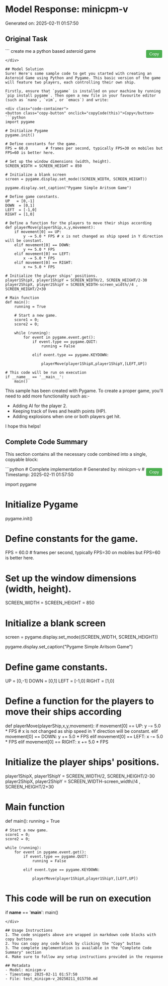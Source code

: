 # Model Response: minicpm-v
Generated on: 2025-02-11 01:57:50


<style>
.copy-button {
    position: absolute;
    top: 5px;
    right: 5px;
    padding: 5px 10px;
    background-color: #4CAF50;
    color: white;
    border: none;
    border-radius: 3px;
    cursor: pointer;
    z-index: 1;
}
.code-container {
    position: relative;
    margin: 10px 0;
}
.copy-button:hover {
    background-color: #45a049;
}
.copy-button:active {
    background-color: #3d8b40;
}
</style>

<script>
function copyCode(buttonElement) {
    const codeBlock = buttonElement.parentElement.querySelector('code');
    const range = document.createRange();
    range.selectNode(codeBlock);
    window.getSelection().removeAllRanges();
    window.getSelection().addRange(range);
    try {
        document.execCommand('copy');
        buttonElement.textContent = 'Copied!';
        setTimeout(() => {
            buttonElement.textContent = 'Copy';
        }, 2000);
    } catch(e) {
        console.error('Failed to copy text:', e);
        buttonElement.textContent = 'Failed to copy';
    }
    window.getSelection().removeAllRanges();
}
</script>


## Original Task
<div class="code-container">
<button class="copy-button" onclick="copyCode(this)">Copy</button>
```
create me a python based asteroid game 

```
</div>

## Model Solution
Sure! Here's some sample code to get you started with creating an Asteroid Game using Python and Pygame. This basic version of the game will feature two players, each controlling their own ship.

Firstly, ensure that `pygame` is installed on your machine by running `pip install pygame`. Then open a new file in your favourite editor (such as `nano`, `vim`, or `emacs`) and write:

<div class="code-container">
<button class="copy-button" onclick="copyCode(this)">Copy</button>
```python
import pygame

# Initialize Pygame
pygame.init()

# Define constants for the game.
FPS = 60.0        # frames per second, typically FPS=30 on mobiles but FPS=60 is better here.

# Set up the window dimensions (width, height).
SCREEN_WIDTH = SCREEN_HEIGHT = 850

# Initialize a blank screen
screen = pygame.display.set_mode((SCREEN_WIDTH, SCREEN_HEIGHT))

pygame.display.set_caption("Pygame Simple Aritsom Game")

# Define game constants.
UP   = [0,-1]
DOWN  = [0,1]
LEFT  = [-1,0]
RIGHT = [1,0]

# Define a function for the players to move their ships according
def playerMove(playerShip,x,y,movement):
    if movement[0] == UP:
        y -= 5.0 * FPS # x is not changed as ship speed in Y direction will be constant.
    elif movement[0] == DOWN:
        y += 5.0 * FPS
    elif movement[0] == LEFT:
        x -= 5.0 * FPS
    elif movement[0] == RIGHT:
        x += 5.0 * FPS

# Initialize the player ships' positions.
player1ShipX, player1ShipY = SCREEN_WIDTH/2, SCREEN_HEIGHT/2-30 
player2ShipX, player2ShipY = SCREEN_WIDTH-screen_width//4 , SCREEN_HEIGHT/2+30 

# Main function
def main():
    running = True

    # Start a new game.
    score1 = 0;
    score2 = 0;

    while (running):
        for event in pygame.event.get():
            if event.type == pygame.QUIT:
                running = False

            elif event.type == pygame.KEYDOWN:

                playerMove(player1ShipX,player1ShipY,[LEFT,UP])
                
# This code will be run on execution
if __name__ == '__main__':
    main()
```
</div>

This sample has been created with Pygame. To create a proper game, you'll need to add more functionality such as:-

* Adding AI for the player 2.
* Keeping track of lives and health points (HP).
* Adding explosions when one or both players get hit.

I hope this helps!

## Complete Code Summary
This section contains all the necessary code combined into a single, copyable block:

<div class="code-container">
<button class="copy-button" onclick="copyCode(this)">Copy</button>
```python
# Complete implementation
# Generated by: minicpm-v
# Timestamp: 2025-02-11 01:57:50

import pygame

# Initialize Pygame
pygame.init()

# Define constants for the game.
FPS = 60.0        # frames per second, typically FPS=30 on mobiles but FPS=60 is better here.

# Set up the window dimensions (width, height).
SCREEN_WIDTH = SCREEN_HEIGHT = 850

# Initialize a blank screen
screen = pygame.display.set_mode((SCREEN_WIDTH, SCREEN_HEIGHT))

pygame.display.set_caption("Pygame Simple Aritsom Game")

# Define game constants.
UP   = [0,-1]
DOWN  = [0,1]
LEFT  = [-1,0]
RIGHT = [1,0]

# Define a function for the players to move their ships according
def playerMove(playerShip,x,y,movement):
    if movement[0] == UP:
        y -= 5.0 * FPS # x is not changed as ship speed in Y direction will be constant.
    elif movement[0] == DOWN:
        y += 5.0 * FPS
    elif movement[0] == LEFT:
        x -= 5.0 * FPS
    elif movement[0] == RIGHT:
        x += 5.0 * FPS

# Initialize the player ships' positions.
player1ShipX, player1ShipY = SCREEN_WIDTH/2, SCREEN_HEIGHT/2-30 
player2ShipX, player2ShipY = SCREEN_WIDTH-screen_width//4 , SCREEN_HEIGHT/2+30 

# Main function
def main():
    running = True

    # Start a new game.
    score1 = 0;
    score2 = 0;

    while (running):
        for event in pygame.event.get():
            if event.type == pygame.QUIT:
                running = False

            elif event.type == pygame.KEYDOWN:

                playerMove(player1ShipX,player1ShipY,[LEFT,UP])
                
# This code will be run on execution
if __name__ == '__main__':
    main()

```
</div>

## Usage Instructions
1. The code snippets above are wrapped in markdown code blocks with copy buttons
2. You can copy any code block by clicking the "Copy" button
3. The complete implementation is available in the "Complete Code Summary" section
4. Make sure to follow any setup instructions provided in the response

## Metadata
- Model: minicpm-v
- Timestamp: 2025-02-11 01:57:50
- File: test_minicpm-v_20250211_015750.md
